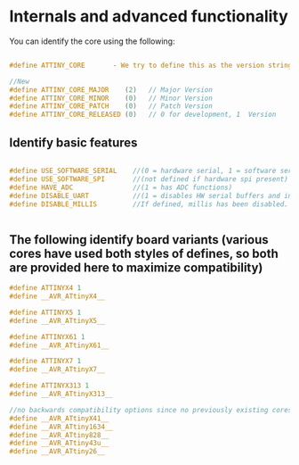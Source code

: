 # Internals and advanced functionality

You can identify the core using the following:

```c

#define ATTINY_CORE       - We try to define this as the version string as text. It usually works through the official IDE, otherwise it should have a placeholder string.

//New
#define ATTINY_CORE_MAJOR    (2)   // Major Version
#define ATTINY_CORE_MINOR    (0)   // Minor Version
#define ATTINY_CORE_PATCH    (0)   // Patch Version
#define ATTINY_CORE_RELEASED (0)   // 0 for development, 1  Version

```
## Identify basic features

```c

#define USE_SOFTWARE_SERIAL    //(0 = hardware serial, 1 = software serial
#define USE_SOFTWARE_SPI       //(not defined if hardware spi present)
#define HAVE_ADC               //(1 = has ADC functions)
#define DISABLE_UART           //(1 = disables HW serial buffers and interrupts)
#define DISABLE_MILLIS         //If defined, millis has been disabled.



```

## The following identify board variants (various cores have used both styles of defines, so both are provided here to maximize compatibility)

```c
#define ATTINYX4 1
#define __AVR_ATtinyX4__

#define ATTINYX5 1
#define __AVR_ATtinyX5__

#define ATTINYX61 1
#define __AVR_ATtinyX61__

#define ATTINYX7 1
#define __AVR_ATtinyX7__

#define ATTINYX313 1
#define __AVR_ATtinyX313__

//no backwards compatibility options since no previously existing cores used the other convention.
#define __AVR_ATtinyX41__
#define __AVR_ATtiny1634__
#define __AVR_ATtiny828__
#define __AVR_ATtiny43u__
#define __AVR_ATtiny26__

```
